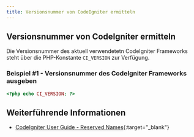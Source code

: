 ```yaml
---
title: Versionsnummer von CodeIgniter ermitteln
---
```


## Versionsnummer von CodeIgniter ermitteln

Die Versionsnummer des aktuell verwendetetn CodeIgniter Frameworks steht über die PHP-Konstante `CI_VERSION` zur Verfügung.

### Beispiel #1 - Versionsnummer des CodeIgniter Frameworks ausgeben

```php
<?php echo CI_VERSION; ?>
```

## Weiterführende Informationen

- [CodeIgniter User Guide - Reserved Names](https://codeigniter.com/user_guide/general/reserved_names.html){:target="_blank"}
